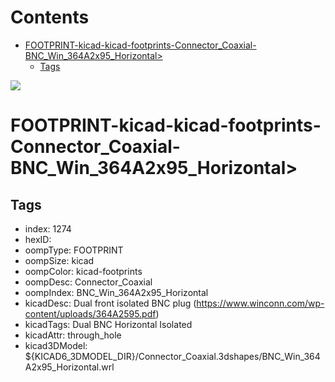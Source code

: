 



Contents
========

* [FOOTPRINT-kicad-kicad-footprints-Connector_Coaxial-BNC_Win_364A2x95_Horizontal>](#footprint-kicad-kicad-footprints-connector_coaxial-bnc_win_364a2x95_horizontal)
	* [Tags](#tags)
  
![][im]
# FOOTPRINT-kicad-kicad-footprints-Connector_Coaxial-BNC_Win_364A2x95_Horizontal>

## Tags

- index: 1274
- hexID: 
- oompType: FOOTPRINT
- oompSize: kicad
- oompColor: kicad-footprints
- oompDesc: Connector_Coaxial
- oompIndex: BNC_Win_364A2x95_Horizontal
- kicadDesc: Dual front isolated BNC plug (https://www.winconn.com/wp-content/uploads/364A2595.pdf)
- kicadTags: Dual BNC Horizontal Isolated
- kicadAttr: through_hole
- kicad3DModel: ${KICAD6_3DMODEL_DIR}/Connector_Coaxial.3dshapes/BNC_Win_364A2x95_Horizontal.wrl



[im]: image.png
